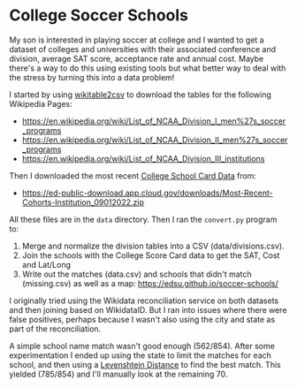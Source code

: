 # College Soccer Schools

My son is interested in playing soccer at college and I wanted to get a dataset
of colleges and universities with their associated conference and division,
average SAT score, acceptance rate and annual cost. Maybe there's a way to do
this using existing tools but what better way to deal with the stress by
turning this into a data problem! 

I started by using [wikitable2csv] to download the tables for the following Wikipedia Pages:

- https://en.wikipedia.org/wiki/List_of_NCAA_Division_I_men%27s_soccer_programs
- https://en.wikipedia.org/wiki/List_of_NCAA_Division_II_men%27s_soccer_programs
- https://en.wikipedia.org/wiki/List_of_NCAA_Division_III_institutions

Then I downloaded the most recent [College School Card Data] from:

- https://ed-public-download.app.cloud.gov/downloads/Most-Recent-Cohorts-Institution_09012022.zip

All these files are in the `data` directory. Then I ran the `convert.py` program to:

1. Merge and normalize the division tables into a CSV (data/divisions.csv).
2. Join the schools with the College Score Card data to get the SAT, Cost and Lat/Long
3. Write out the matches (data.csv) and schools that didn't match (missing.csv) as well as a map: https://edsu.github.io/soccer-schools/

I originally tried using the Wikidata reconciliation service on both datasets and then joining based on WikidataID. But I ran into issues where there were false positives, perhaps because I wasn't also using the city and state as part of the reconciliation.

A simple school name match wasn't good enough (562/854). After some experimentation I ended up using the state to limit the matches for each school, and then using a [Levenshtein Distance](https://en.wikipedia.org/wiki/Levenshtein_distance) to find the best match. This yielded (785/854) and I'll manually look at the remaining 70.

[wikitable2csv]: https://wikitable2csv.ggor.de/ 
[College School Card Data]: https://collegescorecard.ed.gov/data/
